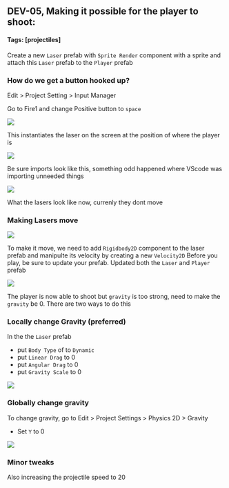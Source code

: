 ## DEV-05, Making it possible for the player to shoot:
#### Tags: [projectiles]

Create a new `Laser` prefab with `Sprite Render` component with a sprite and attach this `Laser` prefab to the `Player` prefab

### How do we get a button hooked up?

Edit > Project Setting > Input Manager

Go to Fire1 and change Positive button to `space`

![](../images/DEV-05-A.png)

This instantiates the laser on the screen at the position of where the player is

![](../images/DEV-05-B.png)

Be sure imports look like this, something odd happened where VScode was importing unneeded things


![](../images/DEV-05-C.png)

What the lasers look like now, currenly they dont move

### Making Lasers move
![](../images/DEV-05-D.png)

To make it move, we need to add `Rigidbody2D` component to the laser prefab and manipulte its velocity by creating a new `Velocity2D`
Before you play, be sure to update your prefab. Updated both the `Laser` and `Player` prefab

![](../images/DEV-05-E.png)

The player is now able to shoot but `gravity` is too strong, need to make the `gravity` be 0. There are two ways to do this

### Locally change Gravity (preferred)

In the the `Laser` prefab
* put `Body Type` of  to `Dynamic`
* put `Linear Drag` to 0
* put `Angular Drag` to 0
* put `Gravity Scale` to 0

![](../images/DEV-05-G.png)

### Globally change gravity
To change gravity, go to Edit > Project Settings > Physics 2D > Gravity

* Set `Y` to 0

![](../images/DEV-05-F.png)

### Minor tweaks

Also increasing the projectile speed to 20

